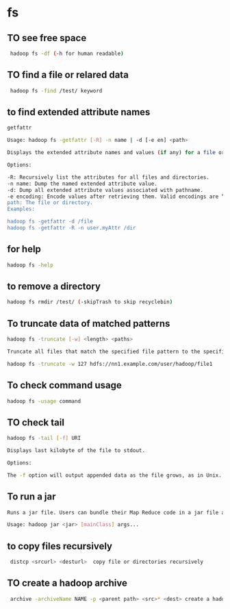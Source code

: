 # fs

## TO see free space 

```sh
 hadoop fs -df (-h for human readable)
```

## TO find a file or relared data

```sh
 hadoop fs -find /test/ keyword
```

## to find extended attribute names

```sh
getfattr

Usage: hadoop fs -getfattr [-R] -n name | -d [-e en] <path>

Displays the extended attribute names and values (if any) for a file or directory.

Options:

-R: Recursively list the attributes for all files and directories.
-n name: Dump the named extended attribute value.
-d: Dump all extended attribute values associated with pathname.
-e encoding: Encode values after retrieving them. Valid encodings are “text”, “hex”, and “base64”. Values encoded as text strings are enclosed in double quotes ("), and values encoded as hexadecimal and base64 are prefixed with 0x and 0s, respectively.
path: The file or directory.
Examples:

hadoop fs -getfattr -d /file
hadoop fs -getfattr -R -n user.myAttr /dir
``` 

## for help

```sh
hadoop fs -help
```

## to remove a directory

```sh 
hadoop fs rmdir /test/ (-skipTrash to skip recyclebin)
```

## To truncate data of matched patterns

```sh
hadoop fs -truncate [-w] <length> <paths>

Truncate all files that match the specified file pattern to the specified length.

hadoop fs -truncate -w 127 hdfs://nn1.example.com/user/hadoop/file1
```

## To check command usage
```sh
hadoop fs -usage command
```

## TO check tail

```sh
hadoop fs -tail [-f] URI

Displays last kilobyte of the file to stdout.

Options:

The -f option will output appended data as the file grows, as in Unix.

```

## To run a jar
```sh
Runs a jar file. Users can bundle their Map Reduce code in a jar file and execute it using this command.

Usage: hadoop jar <jar> [mainClass] args...
```

## to copy files recursively

```sh
 distcp <srcurl> <desturl> 	copy file or directories recursively

```

## TO create a hadoop archive
```sh
 archive -archiveName NAME -p <parent path> <src>* <dest> create a hadoop archive

```


